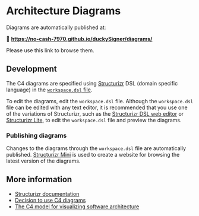 # Architecture Diagrams

Diagrams are automatically published at:

🔗 **<https://no-cash-7970.github.io/duckySigner/diagrams/>**

Please use this link to browse them.

## Development

The C4 diagrams are specified using [Structurizr](https://structurizr.com/) DSL (domain specific language) in the [`workspace.dsl` file](workspace.dsl).

To edit the diagrams, edit the `workspace.dsl` file. Although the `workspace.dsl` file can be edited with any text editor, it is recommended that you use one of the variations of Structurizr, such as the [Structurizr DSL web editor](https://structurizr.com/dsl) or [Structurizr Lite](https://github.com/structurizr/lite), to edit the `workspace.dsl` file and preview the diagrams.

### Publishing diagrams

Changes to the diagrams through the `workspace.dsl` file are automatically published. [Structurizr Mini](https://github.com/bensmithett/structurizr-mini) is used to create a website for browsing the latest version of the diagrams.

## More information

- [Structurizr documentation](https://docs.structurizr.com/)
- [Decision to use C4 diagrams](../decisions/20240218-create-and-maintain-c4-diagrams.md)
- [The C4 model for visualizing software architecture](https://c4model.com/)
